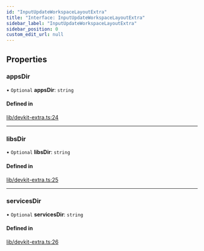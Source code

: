 ```yaml
---
id: "InputUpdateWorkspaceLayoutExtra"
title: "Interface: InputUpdateWorkspaceLayoutExtra"
sidebar_label: "InputUpdateWorkspaceLayoutExtra"
sidebar_position: 0
custom_edit_url: null
---
```


## Properties

### appsDir

• `Optional` **appsDir**: `string`

#### Defined in

[lib/devkit-extra.ts:24](https://github.com/Raft-Labs/raft-nx-plugins/blob/822db40/packages/devkit-extra/src/lib/devkit-extra.ts#L24)

___

### libsDir

• `Optional` **libsDir**: `string`

#### Defined in

[lib/devkit-extra.ts:25](https://github.com/Raft-Labs/raft-nx-plugins/blob/822db40/packages/devkit-extra/src/lib/devkit-extra.ts#L25)

___

### servicesDir

• `Optional` **servicesDir**: `string`

#### Defined in

[lib/devkit-extra.ts:26](https://github.com/Raft-Labs/raft-nx-plugins/blob/822db40/packages/devkit-extra/src/lib/devkit-extra.ts#L26)
